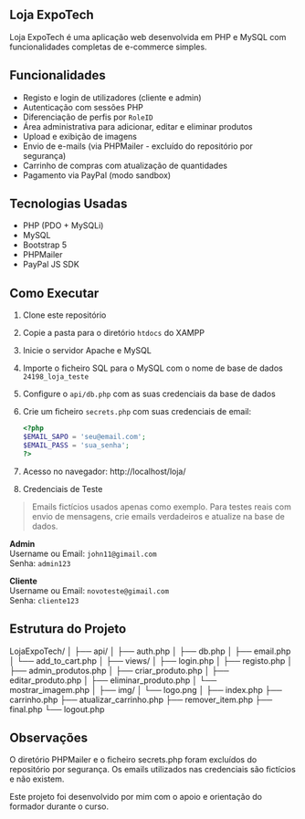 ## Loja ExpoTech

Loja ExpoTech é uma aplicação web desenvolvida em PHP e MySQL com funcionalidades completas de e-commerce simples.

## Funcionalidades

- Registo e login de utilizadores (cliente e admin)
- Autenticação com sessões PHP
- Diferenciação de perfis por `RoleID`
- Área administrativa para adicionar, editar e eliminar produtos
- Upload e exibição de imagens
- Envio de e-mails (via PHPMailer - excluído do repositório por segurança)
- Carrinho de compras com atualização de quantidades
- Pagamento via PayPal (modo sandbox)

## Tecnologias Usadas

- PHP (PDO + MySQLi)
- MySQL
- Bootstrap 5
- PHPMailer
- PayPal JS SDK

## Como Executar

1. Clone este repositório
2. Copie a pasta para o diretório `htdocs` do XAMPP
3. Inicie o servidor Apache e MySQL
4. Importe o ficheiro SQL para o MySQL com o nome de base de dados `24198_loja_teste`
5. Configure o `api/db.php` com as suas credenciais da base de dados
6. Crie um ficheiro `secrets.php` com suas credenciais de email:
   ```php
   <?php
   $EMAIL_SAPO = 'seu@email.com';
   $EMAIL_PASS = 'sua_senha';
   ?>

7. Acesso no navegador:
http://localhost/loja/

8. Credenciais de Teste

> Emails fictícios usados apenas como exemplo. Para testes reais com envio de mensagens, crie emails verdadeiros e atualize na base de dados.

**Admin**  
Username ou Email: `john11@gimail.com`  
Senha: `admin123`

**Cliente**  
Username ou Email: `novoteste@gimail.com`  
Senha: `cliente123`

## Estrutura do Projeto

LojaExpoTech/
│
├── api/
│   ├── auth.php
│   ├── db.php
│   ├── email.php
│   └── add_to_cart.php
│
├── views/
│   ├── login.php
│   ├── registo.php
│   ├── admin_produtos.php
│   ├── criar_produto.php
│   ├── editar_produto.php
│   ├── eliminar_produto.php
│   └── mostrar_imagem.php
│
├── img/
│   └── logo.png
│
├── index.php
├── carrinho.php
├── atualizar_carrinho.php
├── remover_item.php
├── final.php
└── logout.php


## Observações
O diretório PHPMailer e o ficheiro secrets.php foram excluídos do repositório por segurança.
Os emails utilizados nas credenciais são fictícios e não existem.

Este projeto foi desenvolvido por mim com o apoio e orientação do formador durante o curso.
